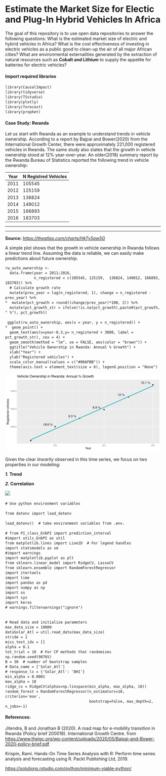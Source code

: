 # Estimate the Market Size for Electic and Plug-In Hybrid Vehicles In Africa
The goal of this repository is to use open data repositories to answer the following questions: What is the estimated market size of electric and hybrid vehicles in Africa? What is the cost effectiveness of investing in electric vehicles as a public good to clean-up the air of all major African cities? What are environmental externalities generated by the extraction of natural resources such as **Cobalt and Lithium** to supply the appetite for batteries for electric vehicles?

#### Import required libraries
```
library(CausalImpact)
library(tidyverse)
library(TSstudio)
library(plotly)
library(forecast)
library(prophet)
```


#### Case Study: Rwanda

Let us start with Rwanda as an example to understand trends in vehicle ownership. According to a report by Bajpai and Bower(2020) from the International Growth Center, there were approximately 221,000 registered vehicles in Rwanda. The same study also states that the growth in vehicle ownership stood at 12% year-over-year. An older(2018) summary report by the Rwanda Bureau of Statistics reported the following trend in vehicle ownership: 

|Year    | N Registred Vehicles 
|---     |--------------------|
|2011    |105545              |
|2012    |125159              |
|2013    |136824              |
|2014    |149012              |
|2015    |166893              |
|2016    |183703              |
-------------------------------
-------------------------------
**Source:** *https://theatlas.com/charts/HkTy5aw5G*

A simple plot shows that the growth in vehicle ownership in Rwanda follows a linear trend line. Assuming the data is reliable, we can easily make predictions about future ownership. 

```
rw_auto_ownership <- 
  data.frame(year = 2011:2016, 
             n_registered = c(105545, 125159,  136824, 149012, 166893, 183703)) %>% 
  # Calculate growth rate
  mutate(prev_year = lag(n_registered, 1), change = n_registered - prev_year) %>% 
*  mutate(pct_growth = round((change/prev_year)*100, 2)) %>% 
  mutate(pct_growth_str = ifelse(!is.na(pct_growth),paste0(pct_growth, " %"), pct_growth))

 ggplot(rw_auto_ownership, aes(x = year, y = n_registered)) + 
*  geom_point() + 
  geom_text(aes(x=year-0.3,y= n_registered + 3000, label = pct_growth_str), cex = 4) +
  geom_smooth(method = "lm", se = FALSE, aes(color = "brown")) +
  ggtitle("Vehicle Ownership in Rwanda: Annual % Growth") + 
  xlab("Year") +
  ylab("Registered vehicles") + 
  scale_color_manual(values = c("#00AFBB")) +
  theme(axis.text = element_text(size = 6), legend.position = "None")
```

![](plots/Rwandaauto_ownership_plt.png)

Given the clear *linearity* observed in this time series, we focus on two properties in our modeling: 

**_1._ Trend**

**_2._ Correlation**


![](plots/auto_ownership_trend.png)

```
# Use python environment variables

from dotenv import load_dotenv

load_dotenv()  # take environment variables from .env.

# from PI_class_EnbPI import prediction_interval
#import utils_EnbPI as util
from matplotlib.lines import Line2D  # For legend handles
import statsmodels as sm
#import warnings
import matplotlib.pyplot as plt
from sklearn.linear_model import RidgeCV, LassoCV
from sklearn.ensemble import RandomForestRegressor
import itertools
import time
import pandas as pd
import numpy as np
import os
import sys
import keras
# warnings.filterwarnings("ignore")


# Read data and initialize parameters
max_data_size = 10000
dataSolar_Atl = util.read_data(max_data_size)
stride = 1
miss_test_idx = []
alpha = 0.1
tot_trial = 10  # For CP methods that randomizes
np.random.seed(98765)
B = 30  # number of bootstrap samples
# Data_name = ['Solar_Atl']
# response_ls = {'Solar_Atl': 'DHI'}
min_alpha = 0.0001
max_alpha = 10
ridge_cv = RidgeCV(alphas=np.linspace(min_alpha, max_alpha, 10))
random_forest = RandomForestRegressor(n_estimators=10, criterion='mse',
                                      bootstrap=False, max_depth=2, n_jobs=-1)
```


#### References: 

Jitendra, B and Jonathan B (2020). A road map for e-mobility transition in Rwanda
  (Policy brief 200018). International Growth Centre. from
  https://www.theigc.org/wp-content/uploads/2020/05/Bajpai-and-Bower-2020-policy-brief.pdf 
  
Krispin, Rami. Hands-On Time Series Analysis with R: Perform time series analysis and forecasting using R. Packt Publishing Ltd, 2019.


https://solutions.rstudio.com/python/minimum-viable-python/


